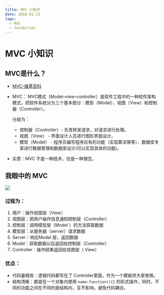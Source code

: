 ```yaml
---
title: MVC 小知识
date: 2018-01-21
tags: 
  - MVC
  - JavaScript
---
```


# MVC 小知识

## MVC是什么？

- [MVC-维基百科 ](https://zh.wikipedia.org/wiki/MVC)

- MVC：
  MVC模式（Model–view–controller）是软件工程中的一种软件架构模式，把软件系统分为三个基本部分：模型（Model）、视图（View）和控制器（Controller）。

  分层为：

  - 控制器（Controller）- 负责转发请求，对请求进行处理。
  - 视图（View） - 界面设计人员进行图形界面设计。
  - 模型（Model） - 程序员编写程序应有的功能（实现算法等等）、数据库专家进行数据管理和数据库设计(可以实现具体的功能)。

- 实质：MVC 不是一种技术，仅是一种理念。

## 我眼中的 MVC

![](https://i.loli.net/2018/01/21/5a641258a5103.png)

### 过程为：

1. 用户：操作视图层（View）
2. 视图层：把用户操作信息通知控制层（Controller）
3. 控制层：调用模型层（Model ）的方法获取数据
4. 模型层：从服务器（server）请求数据
5. Server：响应Model 层，返回数据
6. Model：获取数据以后返回给控制层（Controller）
7. Controller：操作结果返回给视图层（ View）

###  优点：

- 代码量精炼：逻辑代码都写在了 Controller里面，作为一个模板供大家使用。
- 结构清晰：都是在一个对象内使用 `name:function(){}` 的形式操作，同时，不同的功能之间在不同的层结构内，互不影响。避免代码耦合。



